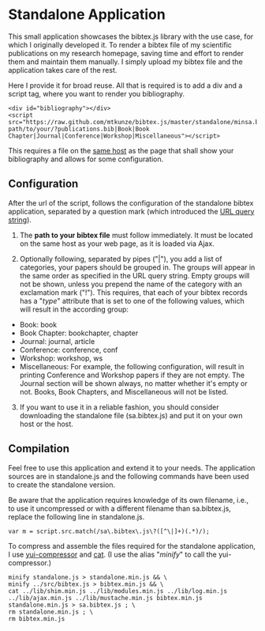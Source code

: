# Standalone Application #

This small application showcases the bibtex.js library with the use case, for which I originally developed it. To render a bibtex file of my scientific publications on my research homepage, saving time and effort to render them and maintain them manually. I simply upload my bibtex file and the application takes care of the rest. 

Here I provide it for broad reuse. All that is required is to add a div and a script tag, where you want to render you bibliography.

	<div id="bibliography"></div>
	<script src="https://raw.github.com/mtkunze/bibtex.js/master/standalone/minsa.bibtex.js?path/to/your/?publications.bib|Book|Book Chapter|Journal|Conference|Workshop|Miscellaneous"></script>
	
This requires a file on the [same host](http://en.wikipedia.org/wiki/Same_origin_policy) as the page that shall show your bibliography and allows for some configuration.

## Configuration ##

After the url of the script, follows the configuration of the standalone bibtex application, separated by a question mark (which introduced the [URL query string](http://en.wikipedia.org/wiki/Query_string)).

1. The **path to your bibtex file** must follow immediately. It must be located on the same host as your web page, as it is loaded via Ajax.

2. Optionally following, separated by pipes ("|"), you add a list of categories, your papers should be grouped in.                                               The groups will appear in the same order as specified in the URL query string. Empty groups will not be shown, unless you prepend the name of the category with an exclamation mark ("!").                                                    This requires, that each of your bibtex records has a "_type_" attribute that is set to one of the following values, which will result in the according group:
 * Book: book
 * Book Chapter: bookchapter, chapter
 * Journal: journal, article
 * Conference: conference, conf
 * Workshop: workshop, ws
 * Miscellaneous: <anything else>
For example, the following configuration, will result in printing Conference and  Workshop papers if they are not empty. The Journal section will be shown always, no matter whether it's empty or not. Books, Book Chapters, and Miscellaneous will not be listed.
	<div id="bibliography"></div>
	<script src="https://raw.github.com/mtkunze/bibtex.js/master/standalone/minsa.bibtex.js?path/to/your/?publications.bib|!Journal|Conference|Workshop"></script>

3. If you want to use it in a reliable fashion, you should consider downloading the standalone file (sa.bibtex.js) and put it on your own host or the host.


## Compilation ##

Feel free to use this application and extend it to your needs. The application sources are in standalone.js and the following commands have been used to create the standalone version.

Be aware that the application requires knowledge of its own filename, i.e., to use it uncompressed or with a different filename than sa.bibtex.js, replace the following line in standalone.js.

	var m = script.src.match(/sa\.bibtex\.js\?([^\|]+)(.*)/);

To compress and assemble the files required for the standalone application, I use [yui-compressor](http://developer.yahoo.com/yui/compressor/) and [cat](http://unixhelp.ed.ac.uk/CGI/man-cgi?cat). (I use the alias "_minify_" to call the yui-compressor.)

	minify standalone.js > standalone.min.js && \
	minify ../src/bibtex.js > bibtex.min.js && \
	cat ../lib/shim.min.js ../lib/modules.min.js ../lib/log.min.js ../lib/ajax.min.js ../lib/mustache.min.js bibtex.min.js standalone.min.js > sa.bibtex.js ; \
	rm standalone.min.js ; \
	rm bibtex.min.js